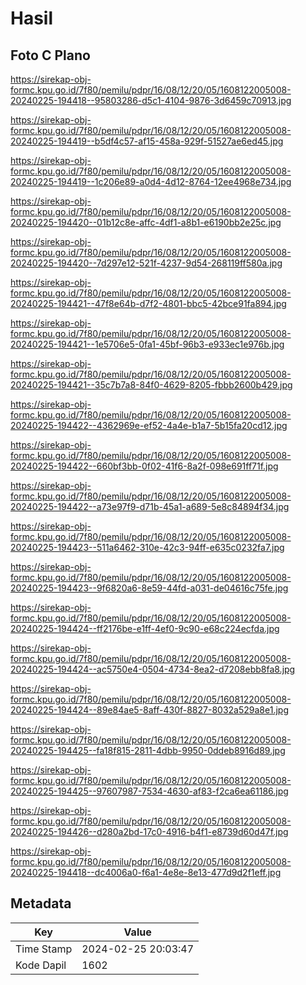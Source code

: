# Hasil

## Foto C Plano

https://sirekap-obj-formc.kpu.go.id/7f80/pemilu/pdpr/16/08/12/20/05/1608122005008-20240225-194418--95803286-d5c1-4104-9876-3d6459c70913.jpg

https://sirekap-obj-formc.kpu.go.id/7f80/pemilu/pdpr/16/08/12/20/05/1608122005008-20240225-194419--b5df4c57-af15-458a-929f-51527ae6ed45.jpg

https://sirekap-obj-formc.kpu.go.id/7f80/pemilu/pdpr/16/08/12/20/05/1608122005008-20240225-194419--1c206e89-a0d4-4d12-8764-12ee4968e734.jpg

https://sirekap-obj-formc.kpu.go.id/7f80/pemilu/pdpr/16/08/12/20/05/1608122005008-20240225-194420--01b12c8e-affc-4df1-a8b1-e6190bb2e25c.jpg

https://sirekap-obj-formc.kpu.go.id/7f80/pemilu/pdpr/16/08/12/20/05/1608122005008-20240225-194420--7d297e12-521f-4237-9d54-268119ff580a.jpg

https://sirekap-obj-formc.kpu.go.id/7f80/pemilu/pdpr/16/08/12/20/05/1608122005008-20240225-194421--47f8e64b-d7f2-4801-bbc5-42bce91fa894.jpg

https://sirekap-obj-formc.kpu.go.id/7f80/pemilu/pdpr/16/08/12/20/05/1608122005008-20240225-194421--1e5706e5-0fa1-45bf-96b3-e933ec1e976b.jpg

https://sirekap-obj-formc.kpu.go.id/7f80/pemilu/pdpr/16/08/12/20/05/1608122005008-20240225-194421--35c7b7a8-84f0-4629-8205-fbbb2600b429.jpg

https://sirekap-obj-formc.kpu.go.id/7f80/pemilu/pdpr/16/08/12/20/05/1608122005008-20240225-194422--4362969e-ef52-4a4e-b1a7-5b15fa20cd12.jpg

https://sirekap-obj-formc.kpu.go.id/7f80/pemilu/pdpr/16/08/12/20/05/1608122005008-20240225-194422--660bf3bb-0f02-41f6-8a2f-098e691ff71f.jpg

https://sirekap-obj-formc.kpu.go.id/7f80/pemilu/pdpr/16/08/12/20/05/1608122005008-20240225-194422--a73e97f9-d71b-45a1-a689-5e8c84894f34.jpg

https://sirekap-obj-formc.kpu.go.id/7f80/pemilu/pdpr/16/08/12/20/05/1608122005008-20240225-194423--511a6462-310e-42c3-94ff-e635c0232fa7.jpg

https://sirekap-obj-formc.kpu.go.id/7f80/pemilu/pdpr/16/08/12/20/05/1608122005008-20240225-194423--9f6820a6-8e59-44fd-a031-de04616c75fe.jpg

https://sirekap-obj-formc.kpu.go.id/7f80/pemilu/pdpr/16/08/12/20/05/1608122005008-20240225-194424--ff2176be-e1ff-4ef0-9c90-e68c224ecfda.jpg

https://sirekap-obj-formc.kpu.go.id/7f80/pemilu/pdpr/16/08/12/20/05/1608122005008-20240225-194424--ac5750e4-0504-4734-8ea2-d7208ebb8fa8.jpg

https://sirekap-obj-formc.kpu.go.id/7f80/pemilu/pdpr/16/08/12/20/05/1608122005008-20240225-194424--89e84ae5-8aff-430f-8827-8032a529a8e1.jpg

https://sirekap-obj-formc.kpu.go.id/7f80/pemilu/pdpr/16/08/12/20/05/1608122005008-20240225-194425--fa18f815-2811-4dbb-9950-0ddeb8916d89.jpg

https://sirekap-obj-formc.kpu.go.id/7f80/pemilu/pdpr/16/08/12/20/05/1608122005008-20240225-194425--97607987-7534-4630-af83-f2ca6ea61186.jpg

https://sirekap-obj-formc.kpu.go.id/7f80/pemilu/pdpr/16/08/12/20/05/1608122005008-20240225-194426--d280a2bd-17c0-4916-b4f1-e8739d60d47f.jpg

https://sirekap-obj-formc.kpu.go.id/7f80/pemilu/pdpr/16/08/12/20/05/1608122005008-20240225-194418--dc4006a0-f6a1-4e8e-8e13-477d9d2f1eff.jpg


## Metadata

| Key        | Value               |
| ---------- | ------------------- |
| Time Stamp | 2024-02-25 20:03:47 |
| Kode Dapil | 1602                |



